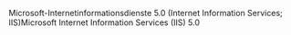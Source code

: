 <span data-ttu-id="fc48e-101">Microsoft-Internetinformationsdienste 5.0 (Internet Information Services; IIS)</span><span class="sxs-lookup"><span data-stu-id="fc48e-101">Microsoft Internet Information Services (IIS) 5.0</span></span>